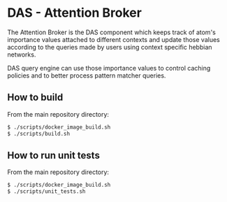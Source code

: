 # DAS - Attention Broker

The Attention Broker is the DAS component which keeps track of atom's
importance values attached to different contexts and update those values
according to the queries made by users using context specific hebbian
networks.

DAS query engine can use those importance values to control caching policies
and to better process pattern matcher queries.

## How to build

From the main repository directory:

```bash
$ ./scripts/docker_image_build.sh
$ ./scripts/build.sh
```

## How to run unit tests

From the main repository directory:

```bash
$ ./scripts/docker_image_build.sh
$ ./scripts/unit_tests.sh
```
